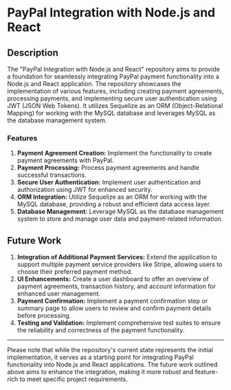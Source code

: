 # PayPal Integration with Node.js and React

## Description
The "PayPal Integration with Node.js and React" repository aims to provide a foundation for seamlessly integrating PayPal payment functionality into a Node.js and React application. The repository showcases the implementation of various features, including creating payment agreements, processing payments, and implementing secure user authentication using JWT (JSON Web Tokens). It utilizes Sequelize as an ORM (Object-Relational Mapping) for working with the MySQL database and leverages MySQL as the database management system.

### Features
1. **Payment Agreement Creation:** Implement the functionality to create payment agreements with PayPal.
2. **Payment Processing:** Process payment agreements and handle successful transactions.
3. **Secure User Authentication:** Implement user authentication and authorization using JWT for enhanced security.
4. **ORM Integration:** Utilize Sequelize as an ORM for working with the MySQL database, providing a robust and efficient data access layer.
5. **Database Management:** Leverage MySQL as the database management system to store and manage user data and payment-related information.

## Future Work
1. **Integration of Additional Payment Services:** Extend the application to support multiple payment service providers like Stripe, allowing users to choose their preferred payment method.
2. **UI Enhancements:** Create a user dashboard to offer an overview of payment agreements, transaction history, and account information for enhanced user management.
3. **Payment Confirmation:** Implement a payment confirmation step or summary page to allow users to review and confirm payment details before processing.
4. **Testing and Validation:** Implement comprehensive test suites to ensure the reliability and correctness of the payment functionality.

---

Please note that while the repository's current state represents the initial implementation, it serves as a starting point for integrating PayPal functionality into Node.js and React applications. The future work outlined above aims to enhance the integration, making it more robust and feature-rich to meet specific project requirements.
